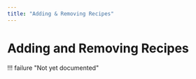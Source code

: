 ```yaml
---
title: "Adding & Removing Recipes"
---
```



# Adding and Removing Recipes

!!! failure "Not yet documented"
